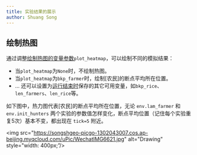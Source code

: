```yaml
---
title: 实验结果的展示
author: Shuang Song
---
```


## 绘制热图

通过调整[绘制热图的变量参数]`plot_heatmap`，可以绘制不同的模拟结果：

- 当`plot_heatmap`为`None`时，不绘制热图。
- 当`plot_heatmap`为`bkp_farmer`时，绘制[农民]的断点平均所在位置。
- ... 还可以设置为[运行结束时]保存的其它可用变量，如`bkp_rice`、`len_farmers`、`len_rice`等。

如下图中，热力图代表[农民]的断点平均所在位置，无论 `env.lam_farmer` 和 `env.init_hunters` 两个实验的参数值怎样变化，断点平均位置（记住每个实验重复5次）基本不变，都出现在 `tick=5` 附近。

<img src="https://songshgeo-picgo-1302043007.cos.ap-beijing.myqcloud.com/uPic/WechatIMG6621.jpg" alt="Drawing" style="width: 400px;”/>

<!-- Links -->
  [绘制热图的变量参数]: ./config.md#exp
  [运行结束时]: ./workflow.md#结束（End）
